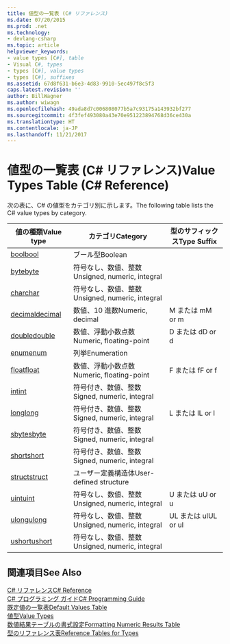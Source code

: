 ```yaml
---
title: 値型の一覧表 (C# リファレンス)
ms.date: 07/20/2015
ms.prod: .net
ms.technology:
- devlang-csharp
ms.topic: article
helpviewer_keywords:
- value types [C#], table
- Visual C#, types
- types [C#], value types
- types [C#], suffixes
ms.assetid: 67d8f631-b6e3-4d83-9910-5ec497f8c5f3
caps.latest.revision: ''
author: BillWagner
ms.author: wiwagn
ms.openlocfilehash: 49ada8d7c006808077b5a7c93175a143932bf277
ms.sourcegitcommit: 4f3fef493080a43e70e951223894768d36ce430a
ms.translationtype: HT
ms.contentlocale: ja-JP
ms.lasthandoff: 11/21/2017
---
```

# <a name="value-types-table-c-reference"></a><span data-ttu-id="e9661-102">値型の一覧表 (C# リファレンス)</span><span class="sxs-lookup"><span data-stu-id="e9661-102">Value Types Table (C# Reference)</span></span>
<span data-ttu-id="e9661-103">次の表に、C# の値型をカテゴリ別に示します。</span><span class="sxs-lookup"><span data-stu-id="e9661-103">The following table lists the C# value types by category.</span></span>  
  
|<span data-ttu-id="e9661-104">値の種類</span><span class="sxs-lookup"><span data-stu-id="e9661-104">Value type</span></span>|<span data-ttu-id="e9661-105">カテゴリ</span><span class="sxs-lookup"><span data-stu-id="e9661-105">Category</span></span>|<span data-ttu-id="e9661-106">型のサフィックス</span><span class="sxs-lookup"><span data-stu-id="e9661-106">Type Suffix</span></span>|  
|----------------|--------------|-----------------|  
|[<span data-ttu-id="e9661-107">bool</span><span class="sxs-lookup"><span data-stu-id="e9661-107">bool</span></span>](../../../csharp/language-reference/keywords/bool.md)|<span data-ttu-id="e9661-108">ブール型</span><span class="sxs-lookup"><span data-stu-id="e9661-108">Boolean</span></span>||  
|[<span data-ttu-id="e9661-109">byte</span><span class="sxs-lookup"><span data-stu-id="e9661-109">byte</span></span>](../../../csharp/language-reference/keywords/byte.md)|<span data-ttu-id="e9661-110">符号なし、数値、整数</span><span class="sxs-lookup"><span data-stu-id="e9661-110">Unsigned, numeric, integral</span></span>||  
|[<span data-ttu-id="e9661-111">char</span><span class="sxs-lookup"><span data-stu-id="e9661-111">char</span></span>](../../../csharp/language-reference/keywords/char.md)|<span data-ttu-id="e9661-112">符号なし、数値、整数</span><span class="sxs-lookup"><span data-stu-id="e9661-112">Unsigned, numeric, integral</span></span>||  
|[<span data-ttu-id="e9661-113">decimal</span><span class="sxs-lookup"><span data-stu-id="e9661-113">decimal</span></span>](../../../csharp/language-reference/keywords/decimal.md)|<span data-ttu-id="e9661-114">数値、10 進数</span><span class="sxs-lookup"><span data-stu-id="e9661-114">Numeric, decimal</span></span>|<span data-ttu-id="e9661-115">M または m</span><span class="sxs-lookup"><span data-stu-id="e9661-115">M or m</span></span>|  
|[<span data-ttu-id="e9661-116">double</span><span class="sxs-lookup"><span data-stu-id="e9661-116">double</span></span>](../../../csharp/language-reference/keywords/double.md)|<span data-ttu-id="e9661-117">数値、浮動小数点数</span><span class="sxs-lookup"><span data-stu-id="e9661-117">Numeric, floating-point</span></span>|<span data-ttu-id="e9661-118">D または d</span><span class="sxs-lookup"><span data-stu-id="e9661-118">D or d</span></span>|  
|[<span data-ttu-id="e9661-119">enum</span><span class="sxs-lookup"><span data-stu-id="e9661-119">enum</span></span>](../../../csharp/language-reference/keywords/enum.md)|<span data-ttu-id="e9661-120">列挙</span><span class="sxs-lookup"><span data-stu-id="e9661-120">Enumeration</span></span>||  
|[<span data-ttu-id="e9661-121">float</span><span class="sxs-lookup"><span data-stu-id="e9661-121">float</span></span>](../../../csharp/language-reference/keywords/float.md)|<span data-ttu-id="e9661-122">数値、浮動小数点数</span><span class="sxs-lookup"><span data-stu-id="e9661-122">Numeric, floating-point</span></span>|<span data-ttu-id="e9661-123">F または f</span><span class="sxs-lookup"><span data-stu-id="e9661-123">F or f</span></span>|  
|[<span data-ttu-id="e9661-124">int</span><span class="sxs-lookup"><span data-stu-id="e9661-124">int</span></span>](../../../csharp/language-reference/keywords/int.md)|<span data-ttu-id="e9661-125">符号付き、数値、整数</span><span class="sxs-lookup"><span data-stu-id="e9661-125">Signed, numeric, integral</span></span>||  
|[<span data-ttu-id="e9661-126">long</span><span class="sxs-lookup"><span data-stu-id="e9661-126">long</span></span>](../../../csharp/language-reference/keywords/long.md)|<span data-ttu-id="e9661-127">符号付き、数値、整数</span><span class="sxs-lookup"><span data-stu-id="e9661-127">Signed, numeric, integral</span></span>|<span data-ttu-id="e9661-128">L または l</span><span class="sxs-lookup"><span data-stu-id="e9661-128">L or l</span></span>|  
|[<span data-ttu-id="e9661-129">sbyte</span><span class="sxs-lookup"><span data-stu-id="e9661-129">sbyte</span></span>](../../../csharp/language-reference/keywords/sbyte.md)|<span data-ttu-id="e9661-130">符号付き、数値、整数</span><span class="sxs-lookup"><span data-stu-id="e9661-130">Signed, numeric, integral</span></span>||  
|[<span data-ttu-id="e9661-131">short</span><span class="sxs-lookup"><span data-stu-id="e9661-131">short</span></span>](../../../csharp/language-reference/keywords/short.md)|<span data-ttu-id="e9661-132">符号付き、数値、整数</span><span class="sxs-lookup"><span data-stu-id="e9661-132">Signed, numeric, integral</span></span>||  
|[<span data-ttu-id="e9661-133">struct</span><span class="sxs-lookup"><span data-stu-id="e9661-133">struct</span></span>](../../../csharp/language-reference/keywords/struct.md)|<span data-ttu-id="e9661-134">ユーザー定義構造体</span><span class="sxs-lookup"><span data-stu-id="e9661-134">User-defined structure</span></span>||  
|[<span data-ttu-id="e9661-135">uint</span><span class="sxs-lookup"><span data-stu-id="e9661-135">uint</span></span>](../../../csharp/language-reference/keywords/uint.md)|<span data-ttu-id="e9661-136">符号なし、数値、整数</span><span class="sxs-lookup"><span data-stu-id="e9661-136">Unsigned, numeric, integral</span></span>|<span data-ttu-id="e9661-137">U または u</span><span class="sxs-lookup"><span data-stu-id="e9661-137">U or u</span></span>|  
|[<span data-ttu-id="e9661-138">ulong</span><span class="sxs-lookup"><span data-stu-id="e9661-138">ulong</span></span>](../../../csharp/language-reference/keywords/ulong.md)|<span data-ttu-id="e9661-139">符号なし、数値、整数</span><span class="sxs-lookup"><span data-stu-id="e9661-139">Unsigned, numeric, integral</span></span>|<span data-ttu-id="e9661-140">UL または ul</span><span class="sxs-lookup"><span data-stu-id="e9661-140">UL or ul</span></span>|  
|[<span data-ttu-id="e9661-141">ushort</span><span class="sxs-lookup"><span data-stu-id="e9661-141">ushort</span></span>](../../../csharp/language-reference/keywords/ushort.md)|<span data-ttu-id="e9661-142">符号なし、数値、整数</span><span class="sxs-lookup"><span data-stu-id="e9661-142">Unsigned, numeric, integral</span></span>||  
  
## <a name="see-also"></a><span data-ttu-id="e9661-143">関連項目</span><span class="sxs-lookup"><span data-stu-id="e9661-143">See Also</span></span>  
 [<span data-ttu-id="e9661-144">C# リファレンス</span><span class="sxs-lookup"><span data-stu-id="e9661-144">C# Reference</span></span>](../../../csharp/language-reference/index.md)  
 [<span data-ttu-id="e9661-145">C# プログラミング ガイド</span><span class="sxs-lookup"><span data-stu-id="e9661-145">C# Programming Guide</span></span>](../../../csharp/programming-guide/index.md)  
 [<span data-ttu-id="e9661-146">既定値の一覧表</span><span class="sxs-lookup"><span data-stu-id="e9661-146">Default Values Table</span></span>](../../../csharp/language-reference/keywords/default-values-table.md)  
 [<span data-ttu-id="e9661-147">値型</span><span class="sxs-lookup"><span data-stu-id="e9661-147">Value Types</span></span>](../../../csharp/language-reference/keywords/value-types.md)  
 [<span data-ttu-id="e9661-148">数値結果テーブルの書式設定</span><span class="sxs-lookup"><span data-stu-id="e9661-148">Formatting Numeric Results Table</span></span>](../../../csharp/language-reference/keywords/formatting-numeric-results-table.md)  
 [<span data-ttu-id="e9661-149">型のリファレンス表</span><span class="sxs-lookup"><span data-stu-id="e9661-149">Reference Tables for Types</span></span>](../../../csharp/language-reference/keywords/reference-tables-for-types.md)
